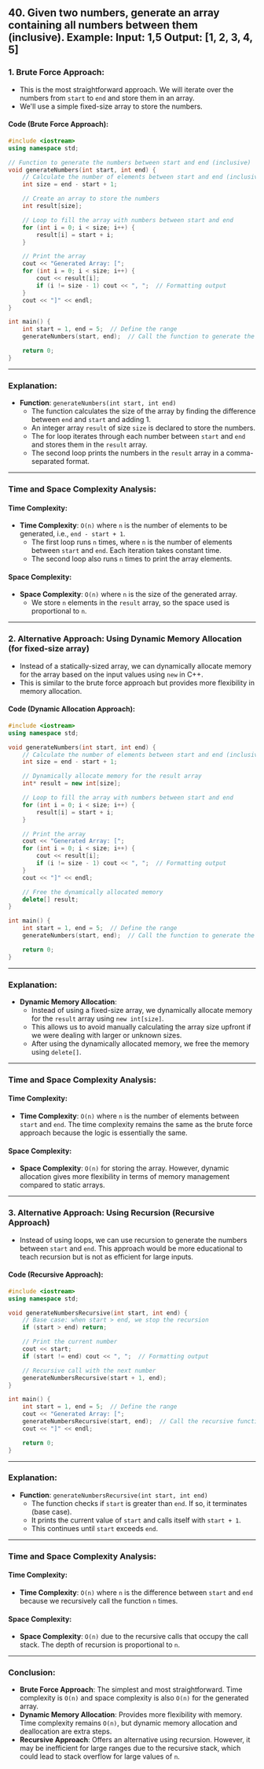 ## 40. Given two numbers, generate an array containing all numbers between them (inclusive). Example: Input: 1,5 Output: [1, 2, 3, 4, 5]



### 1. **Brute Force Approach**:
- This is the most straightforward approach. We will iterate over the numbers from `start` to `end` and store them in an array.
- We'll use a simple fixed-size array to store the numbers.

#### Code (Brute Force Approach):

```cpp
#include <iostream>
using namespace std;

// Function to generate the numbers between start and end (inclusive)
void generateNumbers(int start, int end) {
    // Calculate the number of elements between start and end (inclusive)
    int size = end - start + 1;

    // Create an array to store the numbers
    int result[size];

    // Loop to fill the array with numbers between start and end
    for (int i = 0; i < size; i++) {
        result[i] = start + i;
    }

    // Print the array
    cout << "Generated Array: [";
    for (int i = 0; i < size; i++) {
        cout << result[i];
        if (i != size - 1) cout << ", ";  // Formatting output
    }
    cout << "]" << endl;
}

int main() {
    int start = 1, end = 5;  // Define the range
    generateNumbers(start, end);  // Call the function to generate the numbers

    return 0;
}
```

---

### Explanation:
- **Function**: `generateNumbers(int start, int end)`
  - The function calculates the size of the array by finding the difference between `end` and `start` and adding 1.
  - An integer array `result` of size `size` is declared to store the numbers.
  - The for loop iterates through each number between `start` and `end` and stores them in the `result` array.
  - The second loop prints the numbers in the `result` array in a comma-separated format.

---

### Time and Space Complexity Analysis:

#### Time Complexity:
- **Time Complexity**: `O(n)` where `n` is the number of elements to be generated, i.e., `end - start + 1`.
  - The first loop runs `n` times, where `n` is the number of elements between `start` and `end`. Each iteration takes constant time.
  - The second loop also runs `n` times to print the array elements.

#### Space Complexity:
- **Space Complexity**: `O(n)` where `n` is the size of the generated array.
  - We store `n` elements in the `result` array, so the space used is proportional to `n`.

---

### 2. **Alternative Approach**: Using Dynamic Memory Allocation (for fixed-size array)
- Instead of a statically-sized array, we can dynamically allocate memory for the array based on the input values using `new` in C++.
- This is similar to the brute force approach but provides more flexibility in memory allocation.

#### Code (Dynamic Allocation Approach):

```cpp
#include <iostream>
using namespace std;

void generateNumbers(int start, int end) {
    // Calculate the number of elements between start and end (inclusive)
    int size = end - start + 1;

    // Dynamically allocate memory for the result array
    int* result = new int[size];

    // Loop to fill the array with numbers between start and end
    for (int i = 0; i < size; i++) {
        result[i] = start + i;
    }

    // Print the array
    cout << "Generated Array: [";
    for (int i = 0; i < size; i++) {
        cout << result[i];
        if (i != size - 1) cout << ", ";  // Formatting output
    }
    cout << "]" << endl;

    // Free the dynamically allocated memory
    delete[] result;
}

int main() {
    int start = 1, end = 5;  // Define the range
    generateNumbers(start, end);  // Call the function to generate the numbers

    return 0;
}
```

---

### Explanation:
- **Dynamic Memory Allocation**: 
  - Instead of using a fixed-size array, we dynamically allocate memory for the `result` array using `new int[size]`.
  - This allows us to avoid manually calculating the array size upfront if we were dealing with larger or unknown sizes.
  - After using the dynamically allocated memory, we free the memory using `delete[]`.

---

### Time and Space Complexity Analysis:

#### Time Complexity:
- **Time Complexity**: `O(n)` where `n` is the number of elements between `start` and `end`. The time complexity remains the same as the brute force approach because the logic is essentially the same.

#### Space Complexity:
- **Space Complexity**: `O(n)` for storing the array. However, dynamic allocation gives more flexibility in terms of memory management compared to static arrays.

---

### 3. **Alternative Approach**: Using Recursion (Recursive Approach)

- Instead of using loops, we can use recursion to generate the numbers between `start` and `end`. This approach would be more educational to teach recursion but is not as efficient for large inputs.

#### Code (Recursive Approach):

```cpp
#include <iostream>
using namespace std;

void generateNumbersRecursive(int start, int end) {
    // Base case: when start > end, we stop the recursion
    if (start > end) return;

    // Print the current number
    cout << start;
    if (start != end) cout << ", ";  // Formatting output

    // Recursive call with the next number
    generateNumbersRecursive(start + 1, end);
}

int main() {
    int start = 1, end = 5;  // Define the range
    cout << "Generated Array: [";
    generateNumbersRecursive(start, end);  // Call the recursive function to print numbers
    cout << "]" << endl;

    return 0;
}
```

---

### Explanation:
- **Function**: `generateNumbersRecursive(int start, int end)`
  - The function checks if `start` is greater than `end`. If so, it terminates (base case).
  - It prints the current value of `start` and calls itself with `start + 1`.
  - This continues until `start` exceeds `end`.

---

### Time and Space Complexity Analysis:

#### Time Complexity:
- **Time Complexity**: `O(n)` where `n` is the difference between `start` and `end` because we recursively call the function `n` times.

#### Space Complexity:
- **Space Complexity**: `O(n)` due to the recursive calls that occupy the call stack. The depth of recursion is proportional to `n`.

---

### Conclusion:

- **Brute Force Approach**: The simplest and most straightforward. Time complexity is `O(n)` and space complexity is also `O(n)` for the generated array.
- **Dynamic Memory Allocation**: Provides more flexibility with memory. Time complexity remains `O(n)`, but dynamic memory allocation and deallocation are extra steps.
- **Recursive Approach**: Offers an alternative using recursion. However, it may be inefficient for large ranges due to the recursive stack, which could lead to stack overflow for large values of `n`.

